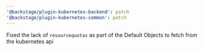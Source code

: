 ```yaml
---
'@backstage/plugin-kubernetes-backend': patch
'@backstage/plugin-kubernetes-common': patch
---
```


Fixed the lack of `resourcequotas` as part of the Default Objects to fetch from the kubernetes api
